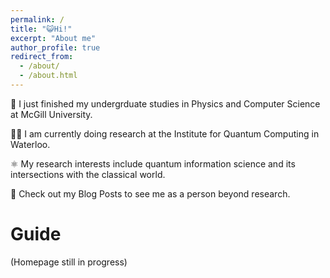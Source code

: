 ```yaml
---
permalink: /
title: "😺Hi!"
excerpt: "About me"
author_profile: true
redirect_from: 
  - /about/
  - /about.html
---
```


🏫 I just finished my undergrduate studies in Physics and Computer Science at McGill University.

👨‍🔬 I am currently doing research at the Institute for Quantum Computing in Waterloo.

⚛️ My research interests include quantum information science and its intersections with the classical world. 

🐙 Check out my Blog Posts to see me as a person beyond research.

Guide
======
(Homepage still in progress)

